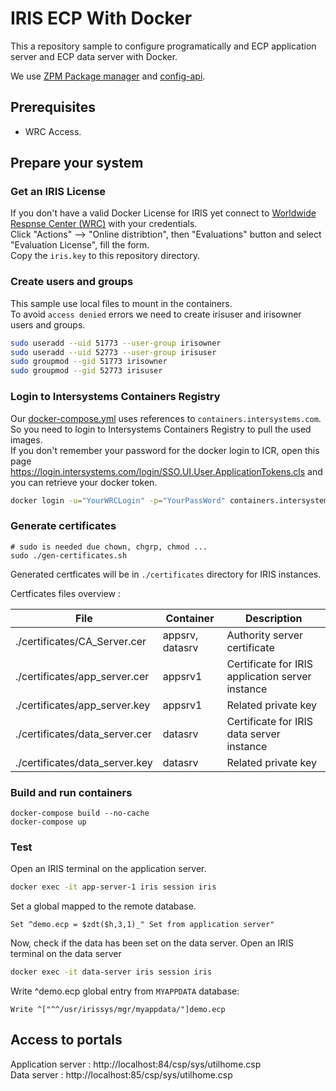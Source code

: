 # IRIS ECP With Docker

This a repository sample to configure programatically and ECP application server and ECP data server with Docker.  

We use [ZPM Package manager](https://openexchange.intersystems.com/package/ObjectScript-Package-Manager) and [config-api](https://openexchange.intersystems.com/package/Config-API).  


## Prerequisites

 * WRC Access.  

## Prepare your system

### Get an IRIS License

If you don't have a valid Docker License for IRIS yet connect to [Worldwide Respnse Center (WRC)](https://wrc.interystems.com) with your credentials.  
Click "Actions" --> "Online distribtion", then "Evaluations" button and select "Evaluation License", fill the form.  
Copy the `iris.key` to this repository directory.  


### Create users and groups

This sample use local files to mount in the containers.    
To avoid `access denied` errors we need to create irisuser and irisowner users and groups.

```bash
sudo useradd --uid 51773 --user-group irisowner
sudo useradd --uid 52773 --user-group irisuser
sudo groupmod --gid 51773 irisowner
sudo groupmod --gid 52773 irisuser
```

### Login to Intersystems Containers Registry

Our [docker-compose.yml](./docker-compose.yml) uses references to `containers.intersystems.com`.  
So you need to login to Intersystems Containers Registry to pull the used images.  
If you don't remember your password for the docker login to ICR, open this page https://login.intersystems.com/login/SSO.UI.User.ApplicationTokens.cls and you can retrieve your docker token.  


```bash
docker login -u="YourWRCLogin" -p="YourPassWord" containers.intersystems.com
```

### Generate certificates


```
# sudo is needed due chown, chgrp, chmod ...
sudo ./gen-certificates.sh
```

Generated certficates will be in `./certificates` directory for IRIS instances.  

Certficates files overview : 

| File | Container | Description |
|--- |--- |--- |
| ./certificates/CA_Server.cer | appsrv, datasrv | Authority server certificate|
| ./certificates/app_server.cer | appsrv1 | Certificate for IRIS application server instance |
| ./certificates/app_server.key | appsrv1| Related private key |
| ./certificates/data_server.cer | datasrv | Certificate for IRIS data server instance |
| ./certificates/data_server.key | datasrv | Related private key |


### Build and run containers

```
docker-compose build --no-cache
docker-compose up
```

### Test

Open an IRIS terminal on the application server.

```bash
docker exec -it app-server-1 iris session iris
```

Set a global mapped to the remote database.

```objectscript
Set ^demo.ecp = $zdt($h,3,1)_" Set from application server"
```

Now, check if the data has been set on the data server.
Open an IRIS terminal on the data server

```bash
docker exec -it data-server iris session iris
```

Write ^demo.ecp global entry from `MYAPPDATA` database:

```objectscript
Write ^["^^/usr/irissys/mgr/myappdata/"]demo.ecp
```

## Access to portals

Application server : http://localhost:84/csp/sys/utilhome.csp  
Data server : http://localhost:85/csp/sys/utilhome.csp  
